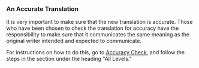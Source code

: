 
### An Accurate Translation

It is very important to make sure that the new translation is accurate. Those who have been chosen to check the translation for accuracy have the responsibility to make sure that it communicates the same meaning as the original writer intended and expected to communicate.  

For instructions on how to do this, go to [Accuracy Check](../accuracy-check/01.md), and follow the steps in the section under the heading "All Levels."